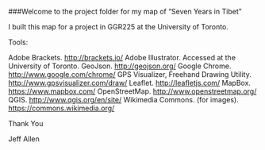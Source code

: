 ###Welcome to the project folder for my map of “Seven Years in Tibet” 

I built this map for a project in GGR225 at the University of Toronto.

Tools:

Adobe Brackets. http://brackets.io/
Adobe Illustrator. Accessed at the University of Toronto.
GeoJson. http://geojson.org/
Google Chrome. http://www.google.com/chrome/
GPS Visualizer, Freehand Drawing Utility. http://www.gpsvisualizer.com/draw/
Leaflet. http://leafletjs.com/
MapBox. https://www.mapbox.com/
OpenStreetMap. http://www.openstreetmap.org/
QGIS. http://www.qgis.org/en/site/
Wikimedia Commons. (for images). https://commons.wikimedia.org/

Thank You

Jeff Allen
